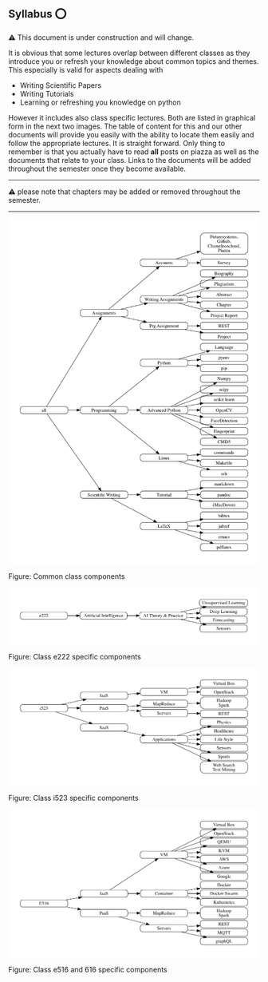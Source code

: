 ## Syllabus :o:

:warning: This document is under construction and will change.

It is obvious that some lectures overlap between different classes as
they introduce you or refresh your knowledge about common topics and
themes. This especially is valid for aspects dealing with

* Writing Scientific Papers
* Writing Tutorials
* Learning or refreshing you knowledge on python

However it includes also class specific lectures. Both are listed in
graphical form in the next two images. The table of content for this
and our other documents will provide you easily with the ability to
locate them easily and follow the appropriate lectures. It is straight
forward. Only thing to remember is that you actually have to read **all**
posts on piazza as well as the documents that relate to your
class. Links to the documents will be added throughout the semester
once they become available.

---

:warning: please note that chapters may be added or removed throughout
the semester.

---

![](images/graph-all.png)

Figure: Common class components

![](images/graph-e222.png)

Figure: Class e222 specific components


![](images/graph-i523.png)

Figure: Class i523 specific components


![](images/graph-e516.png)

Figure: Class e516 and 616 specific components




